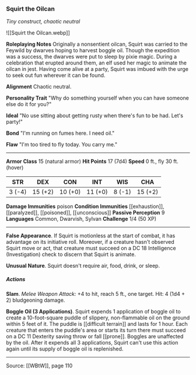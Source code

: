 ### Squirt the Oilcan
_Tiny construct, chaotic neutral_

![[Squirt the Oilcan.webp]]

**Roleplaying Notes** Originally a nonsentient oilcan, Squirt was carried to the Feywild by dwarves hoping to harvest boggle oil. Though the expedition was a success, the dwarves were put to sleep by pixie magic. During a celebration that erupted around them, an elf used her magic to animate the oilcan in jest. Having come alive at a party, Squirt was imbued with the urge to seek out fun wherever it can be found.

**Alignment** Chaotic neutral.


**Personality Trait** "Why do something yourself when you can have someone else do it for you?"


**Ideal** "No use sitting about getting rusty when there's fun to be had. Let's party!"


**Bond** "I'm running on fumes here. I need oil."


**Flaw** "I'm too tired to fly today. You carry me."







---

**Armor Class** 15 (natural armor)
**Hit Points** 17 (7d4)
**Speed** 0 ft., fly 30 ft. (hover)

| STR     | DEX     | CON     | INT     | WIS     | CHA     |
|---------|---------|---------|---------|---------|---------|
| 3 (-4) | 15 (+2) | 10 (+0) | 11 (+0) | 8 (-1) | 15 (+2) |

**Damage Immunities** poison
**Condition Immunities** [[exhaustion]], [[paralyzed]], [[poisoned]], [[unconscious]]
**Passive Perception** 9
**Languages** Common, Dwarvish, Sylvan
**Challenge** 1/4 (50 XP)

---

**False Appearance**. If Squirt is motionless at the start of combat, it has advantage on its initiative roll. Moreover, if a creature hasn't observed Squirt move or act, that creature must succeed on a DC 18 Intelligence (Investigation) check to discern that Squirt is animate.

**Unusual Nature**. Squirt doesn't require air, food, drink, or sleep.

##### Actions
**Slam**. _Melee Weapon Attack:_ +4 to hit, reach 5 ft., one target. Hit: 4 (1d4 + 2) bludgeoning damage.

**Boggle Oil (3 Applications)**. Squirt expends 1 application of boggle oil to create a 10-foot-square puddle of slippery, non-flammable oil on the ground within 5 feet of it. The puddle is [[difficult terrain]] and lasts for 1 hour. Each creature that enters the puddle's area or starts its turn there must succeed on a DC 11 Dexterity saving throw or fall [[prone]]. Boggles are unaffected by the oil. After it expends all 3 applications, Squirt can't use this action again until its supply of boggle oil is replenished.


---

Source: [[WBtW]], page 110